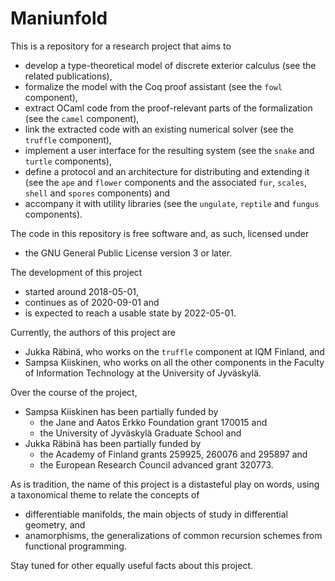 # Maniunfold

This is a repository for a research project that aims to

* develop a type-theoretical model of discrete exterior calculus
  (see the related publications),
* formalize the model with the Coq proof assistant
  (see the `fowl` component),
* extract OCaml code from the proof-relevant parts of the formalization
  (see the `camel` component),
* link the extracted code with an existing numerical solver
  (see the `truffle` component),
* implement a user interface for the resulting system
  (see the `snake` and `turtle` components),
* define a protocol and an architecture for distributing and extending it
  (see the `ape` and `flower` components and
  the associated `fur`, `scales`, `shell` and `spores` components) and
* accompany it with utility libraries
  (see the `ungulate`, `reptile` and `fungus` components).

The code in this repository is free software and, as such, licensed under

* the GNU General Public License version 3 or later.

The development of this project

* started around 2018-05-01,
* continues as of 2020-09-01 and
* is expected to reach a usable state by 2022-05-01.

Currently, the authors of this project are

* Jukka Räbinä, who works on the `truffle` component at IQM Finland, and
* Sampsa Kiiskinen, who works on all the other components
  in the Faculty of Information Technology at the University of Jyväskylä.

Over the course of the project,

* Sampsa Kiiskinen has been partially funded by
    * the Jane and Aatos Erkko Foundation grant 170015 and
    * the University of Jyväskylä Graduate School and
* Jukka Räbinä has been partially funded by
    * the Academy of Finland grants 259925, 260076 and 295897 and
    * the European Research Council advanced grant 320773.

As is tradition,
the name of this project is a distasteful play on words,
using a taxonomical theme to relate the concepts of

* differentiable manifolds,
  the main objects of study in differential geometry, and
* anamorphisms,
  the generalizations of common recursion schemes from functional programming.

Stay tuned for other equally useful facts about this project.
